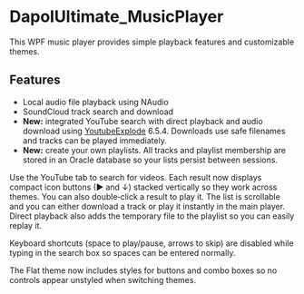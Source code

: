 # DapolUltimate_MusicPlayer

This WPF music player provides simple playback features and customizable themes.

## Features
- Local audio file playback using NAudio
- SoundCloud track search and download
- **New:** integrated YouTube search with direct playback and audio download using [YoutubeExplode](https://github.com/Tyrrrz/YoutubeExplode) 6.5.4.
  Downloads use safe filenames and tracks can be played immediately.
- **New:** create your own playlists. All tracks and playlist membership are stored in an Oracle database so your lists persist between sessions.

Use the YouTube tab to search for videos. Each result now displays compact icon buttons (▶ and ↓) stacked vertically so they work across themes. You can also double‑click a result to play it. The list is scrollable and you can either download a track or play it instantly in the main player. Direct playback also adds the temporary file to the playlist so you can easily replay it.

Keyboard shortcuts (space to play/pause, arrows to skip) are disabled while typing in the search box so spaces can be entered normally.

The Flat theme now includes styles for buttons and combo boxes so no controls appear unstyled when switching themes.
